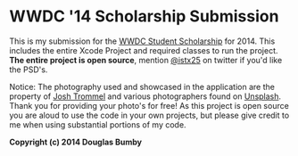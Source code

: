 WWDC '14 Scholarship Submission
=======================
This is my submission for the <a href="https://developer.apple.com/wwdc/students/">WWDC Student Scholarship</a> for 2014. This includes the entire Xcode Project and required classes to run the project. <b>The entire project is open source</b>, mention <a href="http://www.twitter.com/istx25">@istx25</a> on twitter if you'd like the PSD's.

Notice: The photography used and showcased in the application are the property of <a href="http://github.com/trommel">Josh Trommel</a> and various photographers found on <a href="http://unsplash.com">Unsplash</a>. Thank you for providing your photo's for free! As this project is open source you are aloud to use the code in your own projects, but please give credit to me when using substantial portions of my code.

<b>Copyright (c) 2014 Douglas Bumby</b>


